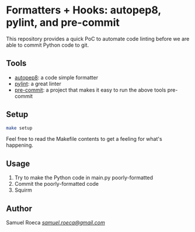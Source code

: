 # Formatters + Hooks: autopep8, pylint, and pre-commit

This repository provides a quick PoC to automate code linting before we are
able to commit Python code to git.

## Tools

* [autopep8](https://github.com/hhatto/autopep8): a code simple formatter
* [pylint](https://github.com/PyCQA/pylint): a great linter
* [pre-commit](https://github.com/pre-commit/pre-commit): a project that makes it easy to run the above tools pre-commit

## Setup

```bash
make setup
```

Feel free to read the Makefile contents to get a feeling for what's happening.

## Usage

1. Try to make the Python code in main.py poorly-formatted
2. Commit the poorly-formatted code
3. Squirm

## Author

Samuel Roeca *samuel.roeca@gmail.com*
